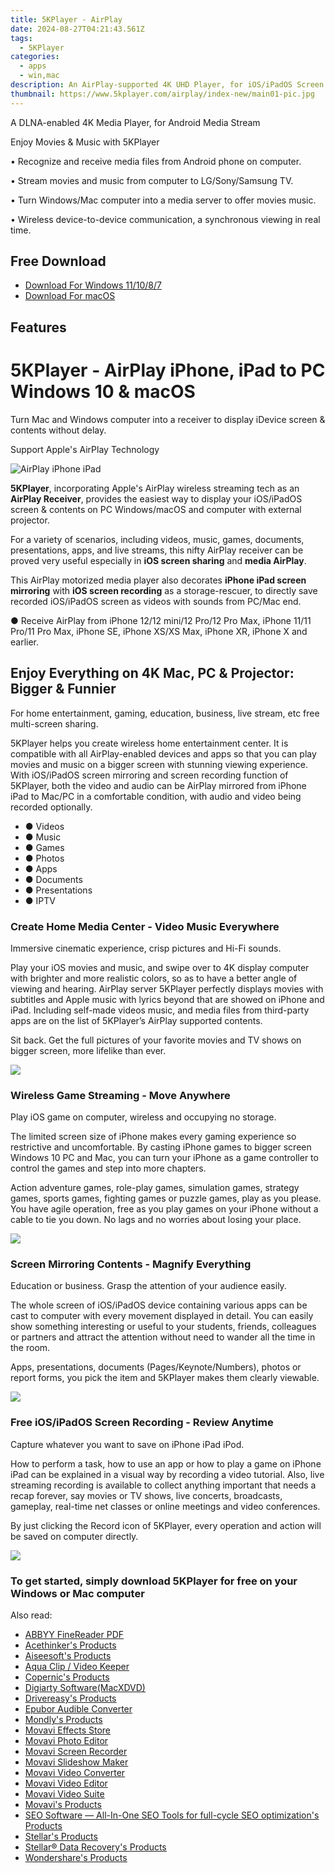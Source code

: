 ```yaml
---
title: 5KPlayer - AirPlay
date: 2024-08-27T04:21:43.561Z
tags: 
  - 5KPlayer
categories: 
  - apps
  - win,mac
description: An AirPlay-supported 4K UHD Player, for iOS/iPadOS Screen Mirroring & Recording
thumbnail: https://www.5kplayer.com/airplay/index-new/main01-pic.jpg
---
```


A DLNA-enabled 4K Media Player, for Android Media Stream

Enjoy Movies & Music with 5KPlayer

• Recognize and receive media files from Android phone on computer.

• Stream movies and music from computer to LG/Sony/Samsung TV.

• Turn Windows/Mac computer into a media server to offer movies music.

• Wireless device-to-device communication, a synchronous viewing in real time.

## Free Download

- [Download For Windows 11/10/8/7](https://www.5kplayer.com/download/5kplayer-setup.exe)
- [Download For macOS](https://www.5kplayer.com/download/5kplayer-setup.dmg)

## Features

# 5KPlayer - AirPlay iPhone, iPad to PC Windows 10 & macOS

Turn Mac and Windows computer into a receiver to display iDevice screen & contents without delay.

Support Apple's AirPlay Technology

![AirPlay iPhone iPad](https://www.5kplayer.com/airplay//../airplay/index-new/main01-pic.jpg)

**5KPlayer**, incorporating Apple's AirPlay wireless streaming tech as an **AirPlay Receiver**, provides the easiest way to display your iOS/iPadOS screen & contents on PC Windows/macOS and computer with external projector.

For a variety of scenarios, including videos, music, games, documents, presentations, apps, and live streams, this nifty AirPlay receiver can be proved very useful especially in **iOS screen sharing** and **media AirPlay**.

This AirPlay motorized media player also decorates **iPhone iPad screen mirroring** with **iOS screen recording** as a storage-rescuer, to directly save recorded iOS/iPadOS screen as videos with sounds from PC/Mac end.

● Receive AirPlay from iPhone 12/12 mini/12 Pro/12 Pro Max, iPhone 11/11 Pro/11 Pro Max, iPhone SE, iPhone XS/XS Max, iPhone XR, iPhone X and earlier.

## Enjoy Everything on 4K Mac, PC & Projector: Bigger & Funnier

For home entertainment, gaming, education, business, live stream, etc free multi-screen sharing.

5KPlayer helps you create wireless home entertainment center. It is compatible with all AirPlay-enabled devices and apps so that you can play movies and music on a bigger screen with stunning viewing experience. With iOS/iPadOS screen mirroring and screen recording function of 5KPlayer, both the video and audio can be AirPlay mirrored from iPhone iPad to Mac/PC in a comfortable condition, with audio and video being recorded optionally.

-   ● Videos
-   ● Music
-   ● Games
-   ● Photos
-   ● Apps
-   ● Documents
-   ● Presentations
-   ● IPTV

### Create Home Media Center - Video Music Everywhere

Immersive cinematic experience, crisp pictures and Hi-Fi sounds.

Play your iOS movies and music, and swipe over to 4K display computer with brighter and more realistic colors, so as to have a better angle of viewing and hearing. AirPlay server 5KPlayer perfectly displays movies with subtitles and Apple music with lyrics beyond that are showed on iPhone and iPad. Including self-made videos music, and media files from third-party apps are on the list of 5KPlayer’s AirPlay supported contents.

Sit back. Get the full pictures of your favorite movies and TV shows on bigger screen, more lifelike than ever.

![](https://www.5kplayer.com/airplay//../airplay/index-new/main03-pic01.png)

### Wireless Game Streaming - Move Anywhere

Play iOS game on computer, wireless and occupying no storage.

The limited screen size of iPhone makes every gaming experience so restrictive and uncomfortable. By casting iPhone games to bigger screen Windows 10 PC and Mac, you can turn your iPhone as a game controller to control the games and step into more chapters.

Action adventure games, role-play games, simulation games, strategy games, sports games, fighting games or puzzle games, play as you please. You have agile operation, free as you play games on your iPhone without a cable to tie you down. No lags and no worries about losing your place.

![](https://www.5kplayer.com/airplay//../airplay/index-new/main03-pic02.png)

### Screen Mirroring Contents - Magnify Everything

Education or business. Grasp the attention of your audience easily.

The whole screen of iOS/iPadOS device containing various apps can be cast to computer with every movement displayed in detail. You can easily show something interesting or useful to your students, friends, colleagues or partners and attract the attention without need to wander all the time in the room.

Apps, presentations, documents (Pages/Keynote/Numbers), photos or report forms, you pick the item and 5KPlayer makes them clearly viewable.

![](https://www.5kplayer.com/airplay//../airplay/index-new/main03-pic03.png)

### Free iOS/iPadOS Screen Recording - Review Anytime

Capture whatever you want to save on iPhone iPad iPod.

How to perform a task, how to use an app or how to play a game on iPhone iPad can be explained in a visual way by recording a video tutorial. Also, live streaming recording is available to collect anything important that needs a recap forever, say movies or TV shows, live concerts, broadcasts, gameplay, real-time net classes or online meetings and video conferences.

By just clicking the Record icon of 5KPlayer, every operation and action will be saved on computer directly.

![](https://www.5kplayer.com/airplay//../airplay/index-new/main03-pic04.png)

### To get started, simply download 5KPlayer for free on your Windows or Mac computer
<span class="atpl-alsoreadstyle">Also read:</span>
<div><ul>
<li><a href="https://tools.techidaily.com/abbyy/products/"><u>ABBYY FineReader PDF</u></a></li>
<li><a href="https://tools.techidaily.com/acethinker/products/"><u>Acethinker's Products</u></a></li>
<li><a href="https://tools.techidaily.com/aiseesoft/products/"><u>Aiseesoft's Products</u></a></li>
<li><a href="https://tools.techidaily.com/acethinker/aquaclip-downloader/"><u>Aqua Clip / Video Keeper</u></a></li>
<li><a href="https://tools.techidaily.com/copernic/products/"><u>Copernic's Products</u></a></li>
<li><a href="https://tools.techidaily.com/macxdvd/products/"><u>Digiarty Software(MacXDVD)</u></a></li>
<li><a href="https://tools.techidaily.com/drivereasy/products/"><u>Drivereasy's Products</u></a></li>
<li><a href="https://tools.techidaily.com/epubor/audible-converter/"><u>Epubor Audible Converter</u></a></li>
<li><a href="https://tools.techidaily.com/mondly/products/"><u>Mondly's Products</u></a></li>
<li><a href="https://tools.techidaily.com/movavi/effects-store/"><u>Movavi Effects Store</u></a></li>
<li><a href="https://tools.techidaily.com/movavi/photo-editor/"><u>Movavi Photo Editor</u></a></li>
<li><a href="https://tools.techidaily.com/movavi/screen-recorder/"><u>Movavi Screen Recorder</u></a></li>
<li><a href="https://tools.techidaily.com/movavi/slideshow-maker/"><u>Movavi Slideshow Maker</u></a></li>
<li><a href="https://tools.techidaily.com/movavi/video-converter/"><u>Movavi Video Converter</u></a></li>
<li><a href="https://tools.techidaily.com/movavi/video-editor/"><u>Movavi Video Editor</u></a></li>
<li><a href="https://tools.techidaily.com/movavi/video-suite/"><u>Movavi Video Suite</u></a></li>
<li><a href="https://tools.techidaily.com/movavi/products/"><u>Movavi's Products</u></a></li>
<li><a href="https://tools.techidaily.com/link-assistant/products/"><u>SEO Software — All-In-One SEO Tools for full-cycle SEO optimization's Products</u></a></li>
<li><a href="https://tools.techidaily.com/stellarinfo/products/"><u>Stellar's Products</u></a></li>
<li><a href="https://tools.techidaily.com/stellardata-recovery/products/"><u>Stellar® Data Recovery's Products</u></a></li>
<li><a href="https://tools.techidaily.com/wondershare/products/"><u>Wondershare's Products</u></a></li>
</ul></div>

<ins class="adsbygoogle"
      style="display:block"
      data-ad-client="ca-pub-7571918770474297"
      data-ad-slot="8358498916"
      data-ad-format="auto"
      data-full-width-responsive="true"></ins>